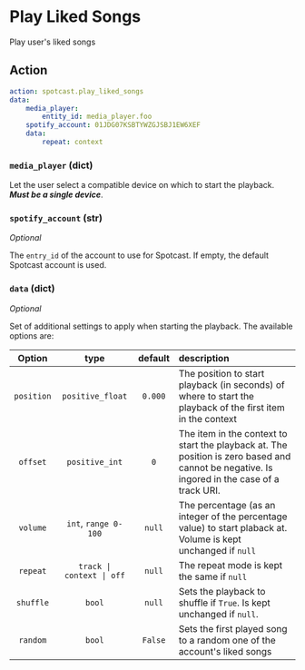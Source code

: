 # Play Liked Songs

Play user's liked songs

## Action

```yaml
action: spotcast.play_liked_songs
data:
    media_player:
        entity_id: media_player.foo
    spotify_account: 01JDG07KSBTYWZGJSBJ1EW6XEF
    data:
        repeat: context
```

### `media_player` (dict)

Let the user select a compatible device on which to start the playback. **_Must be a single device_**.

### `spotify_account` (str)

*Optional*

The `entry_id` of the account to use for Spotcast. If empty, the default Spotcast account is used.

### `data` (dict)

*Optional*

Set of additional settings to apply when starting the playback. The available options are:

| Option     | type                      | default | description                                                                                                                                 |
| :---:      | :---:                     | :---:   | :---                                                                                                                                        |
| `position` | `positive_float`          | `0.000` | The position to start playback (in seconds) of where to start the playback of the first item in the context                                 |
| `offset`   | `positive_int`            | `0`     | The item in the context to start the playback at. The position is zero based and cannot be negative. Is ingored in the case of a track URI. |
| `volume`   | `int`, `range 0-100`      | `null`  | The percentage (as an integer of the percentage value) to start plaback at. Volume is kept unchanged if `null`                              |
| `repeat`   | `track \| context \| off` | `null`  | The repeat mode is kept the same if `null`                                                                                                  |
| `shuffle`  | `bool`                    | `null`  | Sets the playback to shuffle if `True`. Is kept unchanged if `null`.                                                                        |
| `random`   | `bool`                    | `False` | Sets the first played song to a random one of the account's liked songs                                                                     |
